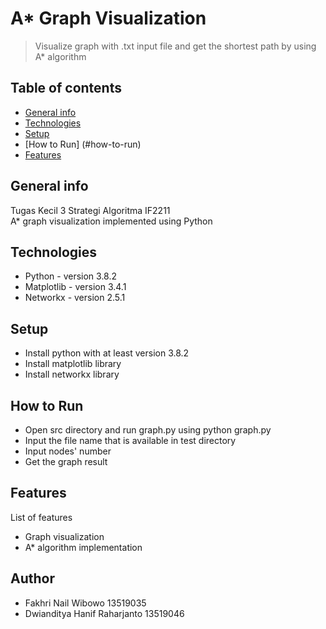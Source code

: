 # A* Graph Visualization
> Visualize graph with .txt input file and get the shortest path by using A* algorithm

## Table of contents
* [General info](#general-info)
* [Technologies](#technologies)
* [Setup](#setup)
* [How to Run] (#how-to-run)
* [Features](#features)

## General info
Tugas Kecil 3 Strategi Algoritma IF2211 <br>
A* graph visualization implemented using Python

## Technologies
* Python - version 3.8.2
* Matplotlib - version 3.4.1
* Networkx - version 2.5.1

## Setup
* Install python with at least version 3.8.2
* Install matplotlib library
* Install networkx library

## How to Run
* Open src directory and run graph.py using python graph.py
* Input the file name that is available in test directory
* Input nodes' number
* Get the graph result

## Features
List of features
* Graph visualization
* A* algorithm implementation

## Author
* Fakhri Nail Wibowo 13519035
* Dwianditya Hanif Raharjanto 13519046
